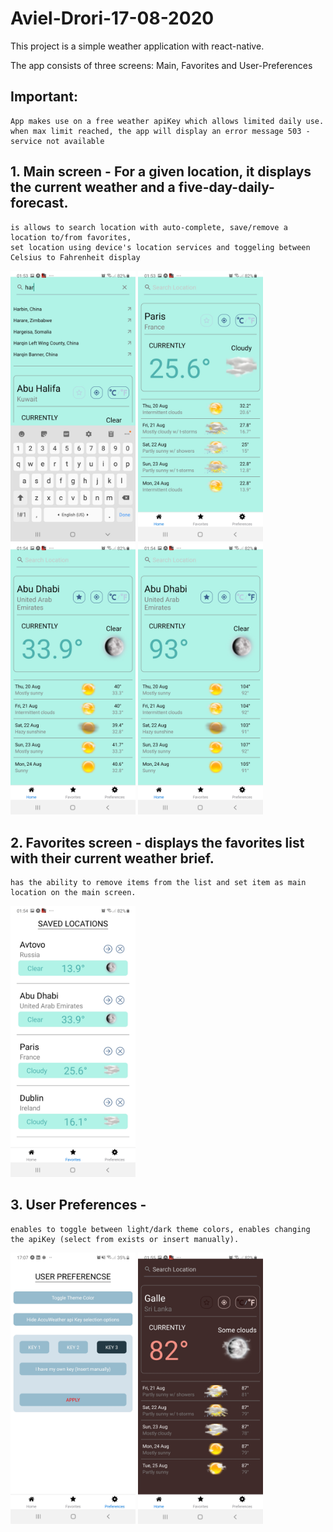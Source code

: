 # Aviel-Drori-17-08-2020

This project is a simple weather application with react-native.

The app consists of three screens: Main, Favorites and User-Preferences

## Important:
    App makes use on a free weather apiKey which allows limited daily use.
    when max limit reached, the app will display an error message 503 - service not available
    
## 1. Main screen - For a given location, it displays the current weather and a five-day-daily-forecast.
    is allows to search location with auto-complete, save/remove a location to/from favorites,
    set location using device's location services and toggeling between Celsius to Fahrenheit display
    
    
<img src="https://github.com/avieldr/Aviel-Drori-17-08-2020/blob/master/weatherMe/screenshots/Screenshot_20200821-015335_Expo.jpg" width="200"  />
<img src="https://github.com/avieldr/Aviel-Drori-17-08-2020/blob/master/weatherMe/screenshots/Screenshot_20200821-015349_Expo.jpg" width="200" nowrap />
<img src="https://github.com/avieldr/Aviel-Drori-17-08-2020/blob/master/weatherMe/screenshots/Screenshot_20200821-015435_Expo.jpg" width="200"  nowrap/>
<img src="https://github.com/avieldr/Aviel-Drori-17-08-2020/blob/master/weatherMe/screenshots/Screenshot_20200821-015440_Expo.jpg" width="200"  />

    
## 2. Favorites screen - displays the favorites list with their current weather brief. 
    has the ability to remove items from the list and set item as main location on the main screen.
    
    
<img src="https://github.com/avieldr/Aviel-Drori-17-08-2020/blob/master/weatherMe/screenshots/Screenshot_20200821-015413_Expo.jpg" width="200"  />

## 3. User Preferences - 
    enables to toggle between light/dark theme colors, enables changing the apiKey (select from exists or insert manually).
    
<img src="https://github.com/avieldr/Aviel-Drori-17-08-2020/blob/master/weatherMe/screenshots/Screenshot_20200901-170758_Expo.jpg" width="200"  />
<img src="https://github.com/avieldr/Aviel-Drori-17-08-2020/blob/master/weatherMe/screenshots/Screenshot_20200821-015506_Expo.jpg" width="200"  />
